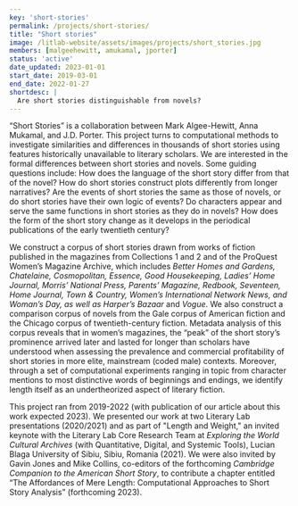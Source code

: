 ```yaml
---
key: 'short-stories'
permalink: /projects/short-stories/
title: "Short stories"
image: /litlab-website/assets/images/projects/short_stories.jpg
members: [malgeehewitt, amukamal, jporter]
status: 'active'
date_updated: 2023-01-01
start_date: 2019-03-01
end_date: 2022-01-27
shortdesc: |
  Are short stories distinguishable from novels?
---
```


“Short Stories” is a collaboration between Mark Algee-Hewitt, Anna Mukamal, and J.D. Porter. This project turns to computational methods to investigate similarities and differences in thousands of short stories using features historically unavailable to literary scholars. We are interested in the formal differences between short stories and novels. Some guiding questions include: How does the language of the short story differ from that of the novel? How do short stories construct plots differently from longer narratives? Are the events of short stories the same as those of novels, or do short stories have their own logic of events? Do characters appear and serve the same functions in short stories as they do in novels? How does the form of the short story change as it develops in the periodical publications of the early twentieth century? 

We construct a corpus of short stories drawn from works of fiction published in the magazines from Collections 1 and 2 and of the ProQuest Women’s Magazine Archive, which includes *Better Homes and Gardens, Chatelaine, Cosmopolitan, Essence, Good Housekeeping, Ladies’ Home Journal, Morris’ National Press, Parents’ Magazine, Redbook, Seventeen, Home Journal, Town & Country, Women’s International Network News, and Woman’s Day, as well as Harper’s Bazaar* and *Vogue*. We also construct a comparison corpus of novels from the Gale corpus of American fiction and the Chicago corpus of twentieth-century fiction. Metadata analysis of this corpus reveals that in women’s magazines, the “peak” of the short story’s prominence arrived later and lasted for longer than scholars have understood when assessing the prevalence and commercial profitability of short stories in more elite, mainstream (coded male) contexts. Moreover, through a set of computational experiments ranging in topic from character mentions to most distinctive words of beginnings and endings, we identify length itself as an undertheorized aspect of literary fiction. 

This project ran from 2019-2022 (with publication of our article about this work expected 2023). We presented our work at two Literary Lab presentations (2020/2021) and as part of "Length and Weight," an invited keynote with the Literary Lab Core Research Team at *Exploring the World Cultural Archives* (with Quantitative, Digital, and Systemic Tools), Lucian Blaga University of Sibiu, Sibiu, Romania (2021). We were also invited by Gavin Jones and Mike Collins, co-editors of the forthcoming *Cambridge Companion to the American Short Story*, to contribute a chapter entitled “The Affordances of Mere Length: Computational Approaches to Short Story Analysis” (forthcoming 2023). 